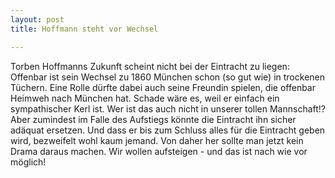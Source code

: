 ```yaml
---
layout: post
title: Hoffmann steht vor Wechsel

---
```


Torben Hoffmanns Zukunft scheint nicht bei der Eintracht zu liegen: Offenbar ist sein Wechsel zu 1860 München schon (so gut wie) in trockenen Tüchern. Eine Rolle dürfte dabei auch seine Freundin spielen, die offenbar Heimweh nach München hat. Schade wäre es, weil er einfach ein sympathischer Kerl ist. Wer ist das auch nicht in unserer tollen Mannschaft!? Aber zumindest im Falle des Aufstiegs könnte die Eintracht ihn sicher adäquat ersetzen. Und dass er bis zum Schluss alles für die Eintracht geben wird, bezweifelt wohl kaum jemand. Von daher her sollte man jetzt kein Drama daraus machen. Wir wollen aufsteigen - und das ist nach wie vor möglich!


